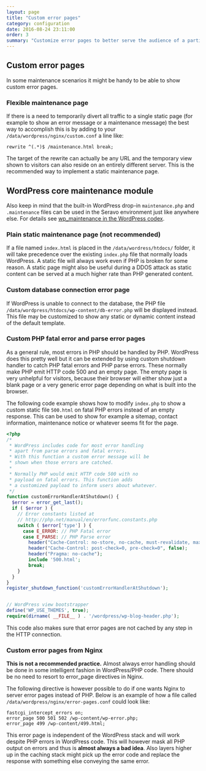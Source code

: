 ```yaml
---
layout: page
title: "Custom error pages"
category: configuration
date: 2016-08-24 23:11:00
order: 3
summary: "Customize error pages to better serve the audience of a particular site"
---
```


## Custom error pages

In some maintenance scenarios it might be handy to be able to show custom error pages.

### Flexible maintenance page

If there is a need to temporarily divert all traffic to a single static page (for example to show an error message or a maintenance message) the best way to accomplish this is by adding to your `/data/wordpress/nginx/custom.conf` a line like:

```
rewrite ^(.*)$ /maintenance.html break;
```

The target of the rewrite can actually be any URL and the temporary view shown to visitors can also reside on an entirely different server. This is the recommended way to implement a static maintenance page.

## WordPress core maintenance module

Also keep in mind that the built-in WordPress drop-in `maintenance.php` and `.maintenance` files can be used in the Seravo environment just like anywhere else. For details see [wp_maintenance in the WordPress codex](https://codex.wordpress.org/Function_Reference/wp_maintenance).

### Plain static maintenance page (not recommended)

If a file named `index.html` is placed in the `/data/wordress/htdocs/` folder, it will take precedence over the existing `index.php` file that normally loads WordPress. A static file will always work even if PHP is broken for some reason. A static page might also be useful during a DDOS attack as static content can be served at a much higher rate than PHP generated content.

### Custom database connection error page

If WordPress is unable to connect to the database, the PHP file `/data/wordpress/htdocs/wp-content/db-error.php` will be displayed instead. This file may be customized to show any static or dynamic content instead of the default template.

### Custom PHP fatal error and parse error pages

As a general rule, most errors in PHP should be handled by PHP. WordPress does this pretty well but it can be extended by using custom shutdown handler to catch PHP fatal errors and PHP parse errors. These normally make PHP emit HTTP code 500 and an empty page. The empty page is very unhelpful for visitors, because their browser will either show just a blank page or a very generic error page depending on what is built into the browser.

The following code example shows how to modify `index.php` to show a custom static file `500.html` on fatal PHP errors instead of an empty response. This can be used to show for example a sitemap, contact information, maintenance notice or whatever seems fit for the page.

```php
<?php
/*
 * WordPress includes code for most error handling
 * apart from parse errors and fatal errors.
 * With this function a custom error message will be
 * shown when those errors are catched.
 *
 * Normally PHP would emit HTTP code 500 with no
 * payload on fatal errors. This function adds
 * a customized payload to inform users about whatever.
 */
function customErrorHandlerAtShutdown() {
  $error = error_get_last();
  if ( $error ) {
    // Error constants listed at
    // http://php.net/manual/en/errorfunc.constants.php
    switch ( $error['type'] ) {
      case E_ERROR: // PHP Fatal error
      case E_PARSE: // PHP Parse error
        header("Cache-Control: no-store, no-cache, must-revalidate, max-age=0");
        header("Cache-Control: post-check=0, pre-check=0", false);
        header("Pragma: no-cache");
        include '500.html';
        break;
    }
  }
}
register_shutdown_function('customErrorHandlerAtShutdown');


// WordPress view bootstrapper
define('WP_USE_THEMES', true);
require(dirname( __FILE__ ) . '/wordpress/wp-blog-header.php');
```

This code also makes sure that error pages are not cached by any step in the HTTP connection.

### Custom error pages from Nginx

**This is not a recommended practice.** Almost always error handling should be done in some intelligent fashion in WordPress/PHP code. There should be no need to resort to error_page directives in Nginx.

The following directive is however possible to do if one wants Nginx to server error pages instead of PHP. Below is an example of how a file called `/data/wordpress/nginx/error-pages.conf` could look like:

```
fastcgi_intercept_errors on;
error_page 500 501 502 /wp-content/wp-error.php;
error_page 499 /wp-content/499.html;
```

This error page is independent of the WordPress stack and will work despite PHP errors in WordPress code. This will however mask all PHP output on errors and thus is **almost always a bad idea**. Also layers higher up in the caching stack might pick up the error code and replace the response with something else conveying the same error.
